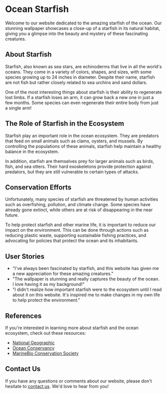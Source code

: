 <!--
Write me content for website with wallpaper which alt text is:

"A close-up of a starfish in the ocean"

The name/title of the page should not be 1:1 copy of the alt text but rather a real content of the website which is using this wallpaper.

- Use markdown format 
- Start with the heading
- The content should look like a real website 
- Include real sections like references, contact, user stories, etc. use things relevant to the page purpose.
- Feel free to use structure like headings, bullets, numbering, blockquotes, paragraphs, horizontal lines, etc.
- You can use formatting like bold or _italic_
- You can include UTF-8 emojis
- Links should be only #hash anchors (and you can refer to the document itself)
- Do not include images
-->

<!--font:Lato-->

# Ocean Starfish

Welcome to our website dedicated to the amazing starfish of the ocean. Our stunning wallpaper showcases a close-up of a starfish in its natural habitat, giving you a glimpse into the beauty and mystery of these fascinating creatures.

## About Starfish

Starfish, also known as sea stars, are echinoderms that live in all the world's oceans. They come in a variety of colors, shapes, and sizes, with some species growing up to 24 inches in diameter. Despite their name, starfish are not fish but rather closely related to sea urchins and sand dollars.

One of the most interesting things about starfish is their ability to regenerate lost limbs. If a starfish loses an arm, it can grow back a new one in just a few months. Some species can even regenerate their entire body from just a single arm!

## The Role of Starfish in the Ecosystem

Starfish play an important role in the ocean ecosystem. They are predators that feed on small animals such as clams, oysters, and mussels. By controlling the populations of these animals, starfish help maintain a healthy balance in the ecosystem.

In addition, starfish are themselves prey for larger animals such as birds, fish, and sea otters. Their hard exoskeletons provide protection against predators, but they are still vulnerable to certain types of attacks.

## Conservation Efforts

Unfortunately, many species of starfish are threatened by human activities such as overfishing, pollution, and climate change. Some species have already gone extinct, while others are at risk of disappearing in the near future.

To help protect starfish and other marine life, it is important to reduce our impact on the environment. This can be done through actions such as reducing plastic waste, supporting sustainable fishing practices, and advocating for policies that protect the ocean and its inhabitants.

## User Stories

- "I've always been fascinated by starfish, and this website has given me a new appreciation for these amazing creatures."
- "The wallpaper is stunning and really captures the beauty of the ocean. I love having it as my background!"
- "I didn't realize how important starfish were to the ecosystem until I read about it on this website. It's inspired me to make changes in my own life to help protect the environment."

## References

If you're interested in learning more about starfish and the ocean ecosystem, check out these resources:

- [National Geographic](#)
- [Ocean Conservancy](#)
- [MarineBio Conservation Society](#)

## Contact Us

If you have any questions or comments about our website, please don't hesitate to [contact us](#). We'd love to hear from you!
